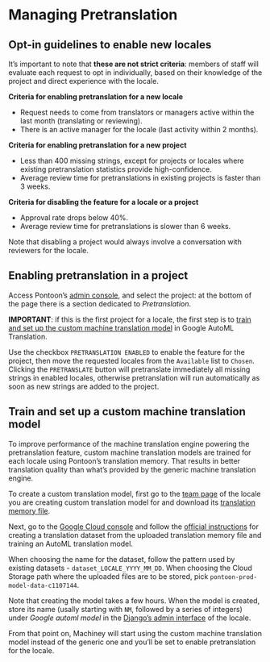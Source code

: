 # Managing Pretranslation

## Opt-in guidelines to enable new locales

It’s important to note that **these are not strict criteria**: members of staff will evaluate each request to opt in individually, based on their knowledge of the project and direct experience with the locale.

**Criteria for enabling pretranslation for a new locale**
* Request needs to come from translators or managers active within the last month (translating or reviewing).
* There is an active manager for the locale (last activity within 2 months).

**Criteria for enabling pretranslation for a new project**
* Less than 400 missing strings, except for projects or locales where existing pretranslation statistics provide high-confidence.
* Average review time for pretranslations in existing projects is faster than 3 weeks.

**Criteria for disabling the feature for a locale or a project**
* Approval rate drops below 40%.
* Average review time for pretranslations is slower than 6 weeks.

Note that disabling a project would always involve a conversation with reviewers for the locale.

## Enabling pretranslation in a project

Access Pontoon’s [admin console](https://pontoon.mozilla.org/admin/), and select the project: at the bottom of the page there is a section dedicated to *Pretranslation*.

**IMPORTANT**: if this is the first project for a locale, the first step is to [train and set up the custom machine translation model](#train-and-set-up-a-custom-machine-translation-model) in Google AutoML Translation.

Use the checkbox `PRETRANSLATION ENABLED` to enable the feature for the project, then move the requested locales from the `Available` list to `Chosen`. Clicking the `PRETRANSLATE` button will pretranslate immediately all missing strings in enabled locales, otherwise pretranslation will run automatically as soon as new strings are added to the project.

## Train and set up a custom machine translation model

To improve performance of the machine translation engine powering the pretranslation feature, custom machine translation models are trained for each locale using Pontoon’s translation memory. That results in better translation quality than what’s provided by the generic machine translation engine.

To create a custom translation model, first go to the [team page](https://mozilla-l10n.github.io/localizer-documentation/tools/pontoon/teams_projects.html#team-page) of the locale you are creating custom translation model for and download its [translation memory file](https://mozilla-l10n.github.io/localizer-documentation/tools/pontoon/translate.html#downloading-and-uploading-translations).

Next, go to the [Google Cloud console](https://console.cloud.google.com/translation/datasets?project=moz-fx-pontoon-prod) and follow the [official instructions](https://cloud.google.com/translate/automl/docs/create-machine-translation-model) for creating a translation dataset from the uploaded translation memory file and training an AutoML translation model.

When choosing the name for the dataset, follow the pattern used by existing datasets - `dataset_LOCALE_YYYY_MM_DD`. When choosing the Cloud Storage path where the uploaded files are to be stored, pick `pontoon-prod-model-data-c1107144`.

Note that creating the model takes a few hours. When the model is created, store its name (usally starting with `NM`, followed by a series of integers) under *Google automl model* in the [Django’s admin interface](https://pontoon.mozilla.org/a/) of the locale.

From that point on, Machiney will start using the custom machine translation model instead of the generic one and you’ll be set to enable pretranslation for the locale.
